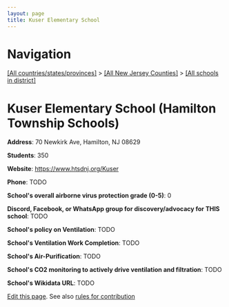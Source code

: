```yaml
---
layout: page
title: Kuser Elementary School
---
```

# Navigation

[[All countries/states/provinces]](../../..) > [[All New Jersey Counties]](../..) > [[All schools in district]](..)

# Kuser Elementary School (Hamilton Township Schools)

**Address**: 70 Newkirk Ave, Hamilton, NJ 08629

**Students**: 350

**Website**: <https://www.htsdnj.org/Kuser>

**Phone**: TODO

**School's overall airborne virus protection grade (0-5)**: 0

**Discord, Facebook, or WhatsApp group for discovery/advocacy for THIS school**: TODO

**School's policy on Ventilation**: TODO

**School's Ventilation Work Completion**: TODO

**School's Air-Purification**: TODO

**School's CO2 monitoring to actively drive ventilation and filtration**: TODO

**School's Wikidata URL**: TODO


[Edit this page](https://github.com/ventilate-schools/NJ/edit/main/./Mercer/Hamilton_Township_Schools/Kuser_Elementary_School.md). See also [rules for contribution](../../../contribution-rules/)